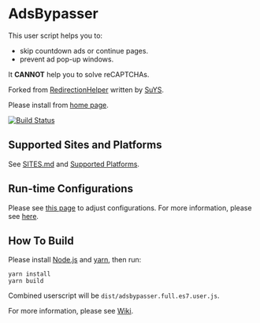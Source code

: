 # AdsBypasser

This user script helps you to:

* skip countdown ads or continue pages.
* prevent ad pop-up windows.

It **CANNOT** help you to solve reCAPTCHAs.

Forked from [RedirectionHelper] written by [SuYS].

Please install from [home page][1].

[![Build Status][6]][7]


## Supported Sites and Platforms

See [SITES.md](SITES.md) and [Supported Platforms].


## Run-time Configurations

Please see [this page][8] to adjust configurations.
For more information, please see [here][9].


## How To Build

Please install [Node.js] and [yarn], then run:

```
yarn install
yarn build
```

Combined userscript will be `dist/adsbypasser.full.es7.user.js`.

For more information, please see [Wiki].

[1]: https://adsbypasser.github.io/
[6]: https://travis-ci.org/adsbypasser/adsbypasser.png?branch=master,develop
[7]: https://travis-ci.org/adsbypasser/adsbypasser
[8]: https://adsbypasser.github.io/configure.html
[9]: https://github.com/adsbypasser/adsbypasser/wiki/Runtime-Configurations
[Node.js]: https://nodejs.org/
[yarn]: https://yarnpkg.com/
[RedirectionHelper]: https://userscripts-mirror.org/scripts/show/69797
[SuYS]: https://userscripts-mirror.org/users/SuYS.html
[Wiki]: https://github.com/adsbypasser/adsbypasser/wiki
[Supported Platforms]: https://github.com/adsbypasser/adsbypasser/wiki/Supported-Platforms
